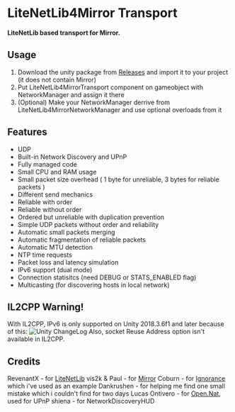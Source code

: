 # LiteNetLib4Mirror Transport

**LiteNetLib based transport for Mirror.**

## Usage
1. Download the unity package from [Releases](https://github.com/MrGadget1024/LiteNetLib4Mirror/releases) and import it to your project (it does not contain Mirror)
2. Put LiteNetLib4MirrorTransport component on gameobject with NetworkManager and assign it there
3. (Optional) Make your NetworkManager derrive from LiteNetLib4MirrorNetworkManager and use optional overloads from it

## Features
- UDP
- Built-in Network Discovery and UPnP
- Fully managed code
- Small CPU and RAM usage
- Small packet size overhead ( 1 byte for unreliable, 3 bytes for reliable packets )
- Different send mechanics
- Reliable with order
- Reliable without order
- Ordered but unreliable with duplication prevention
- Simple UDP packets without order and reliability
- Automatic small packets merging
- Automatic fragmentation of reliable packets
- Automatic MTU detection
- NTP time requests
- Packet loss and latency simulation
- IPv6 support (dual mode)
- Connection statisitcs (need DEBUG or STATS_ENABLED flag)
- Multicasting (for discovering hosts in local network)

## IL2CPP Warning!
With IL2CPP, IPv6 is only supported on Unity 2018.3.6f1 and later because of this:
![Unity ChangeLog](unity2018.3.6f1il2cpp.png)
Also, socket Reuse Address option isn't available in IL2CPP.

## Credits
RevenantX - for [LiteNetLib](https://github.com/RevenantX/LiteNetLib/releases)
vis2k & Paul - for [Mirror](https://assetstore.unity.com/packages/tools/network/mirror-129321)
Coburn - for [Ignorance](https://github.com/SoftwareGuy/Ignorance) which i've used as an example
Dankrushen - for helping me find one small mistake which i couldn't find for two days
Lucas Ontivero - for [Open.Nat](https://github.com/lontivero/Open.NAT/releases), used for UPnP
shiena - for NetworkDiscoveryHUD
